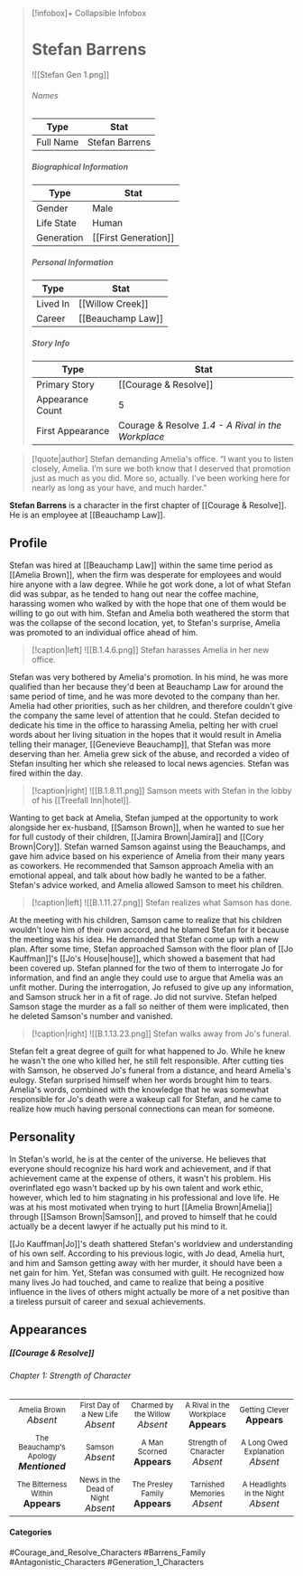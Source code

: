 > [!infobox]+ Collapsible Infobox
> # Stefan Barrens
> ![[Stefan Gen 1.png]] 
> ###### Names 
> | Type | Stat | 
> | ---- | ---- | 
> | Full Name | Stefan Barrens | 
>
> ##### Biographical Information
> | Type | Stat | 
> | ---- | ---- | 
> | Gender | Male | 
> | Life State | Human |
> | Generation | [[First Generation]] |
> 
> ##### Personal Information
> | Type | Stat | 
> | ---- | ---- | 
> | Lived In | [[Willow Creek]]| 
> | Career | [[Beauchamp Law]] | 
> 
> ##### Story Info
> | Type | Stat | 
> | ---- | ---- | 
> | Primary Story | [[Courage & Resolve]] | 
> | Appearance Count | 5 | 
> | First Appearance | Courage & Resolve *1.4 - A Rival in the Workplace*

> [!quote|author] Stefan demanding Amelia's office.
> “I want you to listen closely, Amelia. I’m sure we both know that I deserved that promotion just as much as you did. More so, actually. I’ve been working here for nearly as long as your have, and much harder."

**Stefan Barrens** is a character in the first chapter of [[Courage & Resolve]]. He is an employee at [[Beauchamp Law]].

## Profile
Stefan was hired at [[Beauchamp Law]] within the same time period as [[Amelia Brown]], when the firm was desperate for employees and would hire anyone with a law degree. While he got work done, a lot of what Stefan did was subpar, as he tended to hang out near the coffee machine, harassing women who walked by with the hope that one of them would be willing to go out with him. Stefan and Amelia both weathered the storm that was the collapse of the second location, yet, to Stefan's surprise, Amelia was promoted to an individual office ahead of him.

> [!caption|left]
> ![[B.1.4.6.png]] 
> Stefan harasses Amelia in her new office.

Stefan was very bothered by Amelia's promotion. In his mind, he was more qualified than her because they'd been at Beauchamp Law for around the same period of time, and he was more devoted to the company than her. Amelia had other priorities, such as her children, and therefore couldn't give the company the same level of attention that he could. Stefan decided to dedicate his time in the office to harassing Amelia, pelting her with cruel words about her living situation in the hopes that it would result in Amelia telling their manager, [[Genevieve Beauchamp]], that Stefan was more deserving than her. Amelia grew sick of the abuse, and recorded a video of Stefan insulting her which she released to local news agencies. Stefan was fired within the day.

> [!caption|right]
> ![[B.1.8.11.png]] 
> Samson meets with Stefan in the lobby of his [[Treefall Inn|hotel]].

Wanting to get back at Amelia, Stefan jumped at the opportunity to work alongside her ex-husband, [[Samson Brown]], when he wanted to sue her for full custody of their children, [[Jamira Brown|Jamira]] and [[Cory Brown|Cory]]. Stefan warned Samson against using the Beauchamps, and gave him advice based on his experience of Amelia from their many years as coworkers. He recommended that Samson approach Amelia with an emotional appeal, and talk about how badly he wanted to be a father. Stefan's advice worked, and Amelia allowed Samson to meet his children.

> [!caption|left]
> ![[B.1.11.27.png]] 
> Stefan realizes what Samson has done.

At the meeting with his children, Samson came to realize that his children wouldn't love him of their own accord, and he blamed Stefan for it because the meeting was his idea. He demanded that Stefan come up with a new plan. After some time, Stefan approached Samson with the floor plan of [[Jo Kauffman]]'s [[Jo's House|house]], which showed a basement that had been covered up. Stefan planned for the two of them to interrogate Jo for information, and find an angle they could use to argue that Amelia was an unfit mother. During the interrogation, Jo refused to give up any information, and Samson struck her in a fit of rage. Jo did not survive. Stefan helped Samson stage the murder as a fall so neither of them were implicated, then he deleted Samson's number and vanished.

> [!caption|right]
> ![[B.1.13.23.png]] 
> Stefan walks away from Jo's funeral.

Stefan felt a great degree of guilt for what happened to Jo. While he knew he wasn't the one who killed her, he still felt responsible. After cutting ties with Samson, he observed Jo's funeral from a distance, and heard Amelia's eulogy. Stefan surprised himself when her words brought him to tears. Amelia's words, combined with the knowledge that he was somewhat responsible for Jo's death were a wakeup call for Stefan, and he came to realize how much having personal connections can mean for someone.

## Personality
In Stefan's world, he is at the center of the universe. He believes that everyone should recognize his hard work and achievement, and if that achievement came at the expense of others, it wasn't his problem. His overinflated ego wasn't backed up by his own talent and work ethic, however, which led to him stagnating in his professional and love life. He was at his most motivated when trying to hurt [[Amelia Brown|Amelia]] through [[Samson Brown|Samson]], and proved to himself that he could actually be a decent lawyer if he actually put his mind to it.

[[Jo Kauffman|Jo]]'s death shattered Stefan's worldview and understanding of his own self. According to his previous logic, with Jo dead, Amelia hurt, and him and Samson getting away with her murder, it should have been a net gain for him. Yet, Stefan was consumed with guilt. He recognized how many lives Jo had touched, and came to realize that being a positive influence in the lives of others might actually be more of a net positive than a tireless pursuit of career and sexual achievements.

## Appearances
##### [[Courage & Resolve]]
###### Chapter 1: Strength of Character

| | | | | |
| ------------------------------------------------------------- | -------------------------------------------- | ------------------------------------------ | --------------------------------------------- | ----------------------------------- |
| <center><font size=2>Amelia Brown<br><font size=3>*Absent* |<center><font size=2>First Day of a New Life<br><font size=3>*Absent* | <center><font size=2>Charmed by the Willow<br><font size=3>*Absent* | <center><font size=2>A Rival in the Workplace<br><font size=3>**Appears** | <center><font size=2>Getting Clever<br><font size=3>**Appears**
|<center><font size=2>The Beauchamp's Apology<br><font size=3>***Mentioned***| <center><font size=2>Samson<br><font size=3>*Absent*| <center><font size=2>A Man Scorned<br><font size=3>**Appears**  | <center><font size=2>Strength of Character<br><font size=3>*Absent* |<center><font size=2>A Long Owed Explanation<br><font size=3>*Absent*  |
|<center><font size=2>The Bitterness Within<br><font size=3>**Appears**  | <center><font size=2>News in the Dead of Night<br><font size=3>*Absent* | <center><font size=2>The Presley Family<br><font size=3>**Appears**  | <center><font size=2>Tarnished Memories<br><font size=3>*Absent* | <center><font size=2>A Headlights in the Night<br><font size=3>*Absent*|
#### Categories
#Courage_and_Resolve_Characters #Barrens_Family #Antagonistic_Characters #Generation_1_Characters